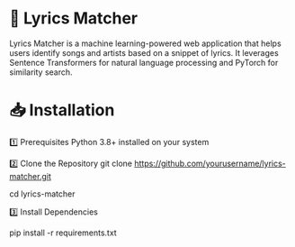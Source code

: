 # **🎵 Lyrics Matcher**
Lyrics Matcher is a machine learning-powered web application that helps users identify songs and artists based on a snippet of lyrics. It leverages Sentence Transformers for natural language processing and PyTorch for similarity search.



# 📥 Installation

1️⃣ Prerequisites 
Python 3.8+ installed on your system


2️⃣ Clone the Repository
git clone https://github.com/yourusername/lyrics-matcher.git

cd lyrics-matcher

3️⃣ Install Dependencies

pip install -r requirements.txt

